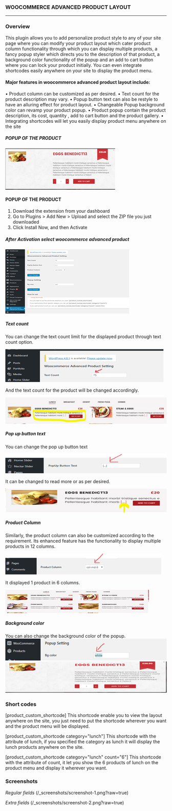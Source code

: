 ### WOOCOMMERCE ADVANCED PRODUCT LAYOUT
---------------------

### Overview
This plugin allows you to add personalize product style to any of your site page where you can modify your product layout which cater product column functionality through which you can display multiple products, a fancy popup styler which directs you to the description of that product, a background color functionality of the popup and an add to cart button where you can lock your product initially. You can even integrate shortcodes easily anywhere on your site to display the product menu.


#### Major features in woocommerce advanced product layout include:

•	Product column can be customized as per desired.
•	Text count for the product description may vary.
•	Popup button text can also be restyle to have an alluring effect for product layout.
•	Changeable Popup background color can revamp your product popup.
•	Product popup contain the product description, its cost, quantity , add to cart button and the product gallery.
•	Integrating shortcodes will let you easily display product menu anywhere on the site



##### POPUP OF THE PRODUCT
![screenshot](/screenshots/01.jpg)

#### POPUP OF THE PRODUCT
1.	Download the extension from your dashboard
2.	Go to Plugins > Add New > Upload and select the ZIP file you just downloaded
3.	Click Install Now, and then Activate

##### After Activation select woocommerce advanced product
![screenshot](/screenshots/02.jpg)

##### Text count
You can change the text count limit for the displayed product through text count option.

![screenshot](/screenshots/03.jpg)

And the text count for the product will be changed accordingly.

![screenshot](/screenshots/04.jpg)

 ##### Pop up button text
You can change the pop up button text

![screenshot](/screenshots/05.jpg)

It can be changed to read more or as per desired.

![screenshot](/screenshots/06.jpg)

##### Product Column

Similarly, the product column can also be customized according to the requirement. Its enhanced feature has the functionality to display multiple products in 12 columns.

![screenshot](/screenshots/07.jpg)

It displayed 1 product in 6 columns.

![screenshot](/screenshots/08.jpg)

##### Background color
You can also change the background color of the popup.
![screenshot](/screenshots/09.jpg)
<br>
![screenshot](/screenshots/10.jpg)

### Short codes

[product_custom_shortcode]
This shortcode enable you to view the layout anywhere on the site, you just need to put the shortcode wherever you want and the product menu will be displayed.

[product_custom_shortcode category="lunch"]
This shortcode with the attribute of lunch, if you specified the category as lunch it will display the lunch products anywhere on the site.

[product_custom_shortcode category="lunch" count="6"]
This shortcode with the attribute of count, it let you show the 6 products of lunch on the product menu and display it wherever you want.








### Screenshots

*Regular fields*
(/_screenshots/screenshot-1.png?raw=true)

*Extra fields*
(/_screenshots/screenshot-2.png?raw=true)

